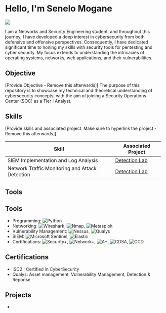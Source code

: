 # Hello, I'm Senelo Mogane
<a href="https://linkedin.com"><img src="https://img.shields.io/badge/-LinkedIn-0072b1?&style=for-the-badge&logo=linkedin&logoColor=white" /></a>


I am a Networks and Security Engineering student, and throughout this journey, I have developed a deep interest in cybersecurity from both defensive and offensive perspectives. Consequently, I have dedicated significant time to honing my skills with security tools for pentesting and cyber security. My focus extends to understanding the intricacies of operating systems, networks, web applications, and their vulnerabilities.

## Objective
[Provide Objective - Remove this afterwards]]
The purpose of this repository is to showcase my technical and theoretical understanding of cybersecurity concepts, with the aim of joining a Security Operations Center (SOC) as a Tier I Analyst.

## Skills
[Provide skills and associated project. Make sure to hyperlink the project - Remove this afterwards]]

| Skill                                         | Associated Project         |
|-----------------------------------------------|----------------------------|
| SIEM Implementation and Log Analysis          | <a href="https://google.com">Detection Lab</a>|
| Network Traffic Monitoring and Attack Detection | <a href="https://google.com">Detection Lab</a>|

## Tools
## Tools
- Programming: ![Python](https://img.shields.io/badge/-Python-3776AB?style=flat&logo=Python&logoColor=white)
- Networking: ![Wireshark](https://img.shields.io/badge/-Wireshark-1679A7?style=flat&logo=Wireshark&logoColor=white), ![Nmap](https://img.shields.io/badge/-Nmap-4682B4?style=flat&logo=nmap&logoColor=white), ![Metasploit](https://img.shields.io/badge/-Metasploit-0576B5?style=flat&logo=Metasploit&logoColor=white)
- Vulnerability Management: ![Nessus](https://img.shields.io/badge/-Nessus-00CFA1?style=flat&logo=Nessus&logoColor=white), ![Qualys](https://img.shields.io/badge/-Qualys-DC3E15?style=flat&logo=Qualys&logoColor=white)
- SIEM: ![Microsoft Sentinel](https://img.shields.io/badge/-Microsoft_Sentinel-0078D4?style=flat&logo=Microsoft&logoColor=white), ![Elastic](https://img.shields.io/badge/-Elastic-005571?style=flat&logo=Elastic&logoColor=white)
- Certifications: ![Security+](https://img.shields.io/badge/-Security%2B-FF0000?style=flat&logo=CompTIA&logoColor=white), ![Network+](https://img.shields.io/badge/-Network%2B-007ACC?style=flat&logo=CompTIA&logoColor=white), ![A+](https://img.shields.io/badge/-A%2B-4D4D4D?style=flat&logo=CompTIA&logoColor=white), ![CDSA](https://img.shields.io/badge/-CDSA-006400?style=flat&logoColor=white), ![CCD](https://img.shields.io/badge/-CCD-000080?style=flat&logoColor=white)


## Certifications
- ISC2 : Certified In CyberSecurity
- Qualys: Asset management, Vulnerability Management, Detection & Reponse

## Projects
-

